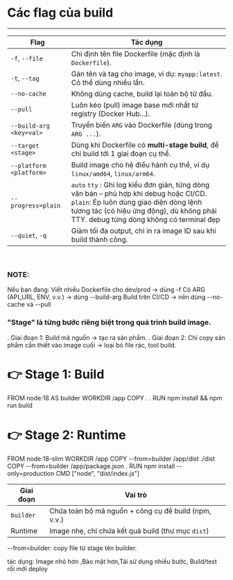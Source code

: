 # Các flag của build
--------------------
| Flag                    | Tác dụng                                                                                                                                                                                                                  |
| ----------------------- | --------------------------------------------------------------------------------------------------------------------------------------------------------------------------------------------------------------------------|
| `-f`, `--file`          | Chỉ định tên file Dockerfile (mặc định là `Dockerfile`).                                                                                                                                                                  |
| `-t`, `--tag`           | Gán tên và tag cho image, ví dụ: `myapp:latest`. Có thể dùng nhiều lần.                                                                                                                                                   |
| `--no-cache`            | Không dùng cache, build lại toàn bộ từ đầu.                                                                                                                                                                               |
| `--pull`                | Luôn kéo (pull) image base mới nhất từ registry (Docker Hub...).                                                                                                                                                          |
| `--build-arg <key=val>` | Truyền biến `ARG` vào Dockerfile (dùng trong `ARG ...`).                                                                                                                                                                  |
| `--target <stage>`      | Dùng khi Dockerfile có **multi-stage build**, để chỉ build tới 1 giai đoạn cụ thể.                                                                                                                                        |
| `--platform <platform>` | Build image cho hệ điều hành cụ thể, ví dụ `linux/amd64`, `linux/arm64`.                                                                                                                                                  |
| `--progress=plain `     |`auto`  `tty` : Ghi log kiểu đơn giản, từng dòng văn bản – phù hợp khi debug hoặc CI/CD.  `plain`: Ép luôn dùng giao diện dòng lệnh tương tác (có hiệu ứng động), dù không phải TTY. debug từng dòng không có terminal đẹp |
| `--quiet`, `-q`         | Giảm tối đa output, chỉ in ra image ID sau khi build thành công.                                                                                                                                                          |
<br />

### NOTE: 

Nếu bạn đang:
    Viết nhiều Dockerfile cho dev/prod → dùng -f
    Có ARG (API_URL, ENV, v.v.) → dùng --build-arg
    Build trên CI/CD → nên dùng --no-cache và --pull
<br />

### "Stage" là từng bước riêng biệt trong quá trình build image.

. Giai đoạn 1: Build mã nguồn → tạo ra sản phẩm.
. Giai đoạn 2: Chỉ copy sản phẩm cần thiết vào image cuối → loại bỏ file rác, tool build.

# 👉 Stage 1: Build
FROM node:18 AS builder
WORKDIR /app
COPY . .
RUN npm install && npm run build
# 👉 Stage 2: Runtime
FROM node:18-slim
WORKDIR /app
COPY --from=builder /app/dist ./dist
COPY --from=builder /app/package.json .
RUN npm install --only=production
CMD ["node", "dist/index.js"]
<br />


| Giai đoạn | Vai trò                                              |
| --------- | ---------------------------------------------------- |
| `builder` | Chứa toàn bộ mã nguồn + công cụ để build (npm, v.v.) |
| Runtime   | Image nhẹ, chỉ chứa kết quả build (thư mục `dist`)   |

--from=builder: copy file từ stage tên builder.

tác dụng: Image nhỏ hơn ,Bảo mật hơn,Tái sử dụng nhiều bước, Build/test rồi mới deploy